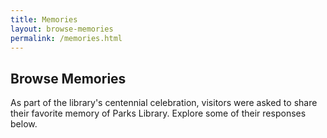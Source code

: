 ```yaml
---
title: Memories
layout: browse-memories
permalink: /memories.html
---
```

## Browse Memories

As part of the library's centennial celebration, visitors were asked to share their favorite memory of Parks Library. Explore some of their responses below.